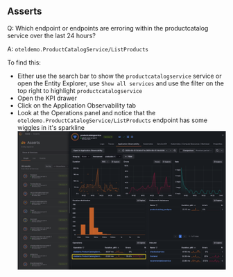 ## Asserts
Q: Which endpoint or endpoints are erroring within the productcatalog service over the last 24 hours?

A: `oteldemo.ProductCatalogService/ListProducts`

To find this:
- Either use the search bar to show the `productcatalogservice` service or open the Entity Explorer, use `Show all services` and use the filter on the top right to highlight `productcatalogservice`
- Open the KPI drawer
- Click on the Application Observability tab
- Look at the Operations panel and notice that the `oteldemo.ProductCatalogService/ListProducts` endpoint has some wiggles in it's sparkline
![allentities](/images/breakout_2/2.4-asserts.png)

